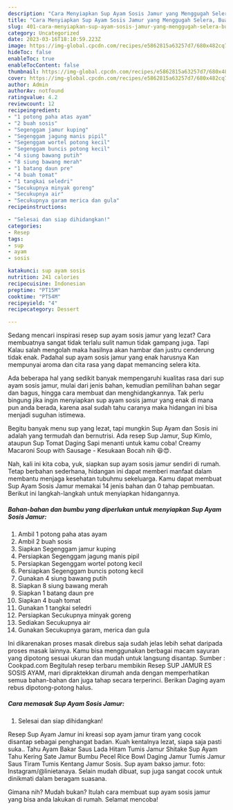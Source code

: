 ```yaml
---
description: "Cara Menyiapkan Sup Ayam Sosis Jamur yang Menggugah Selera, Buat Buka Puasa Bisa Manjain Lidah"
title: "Cara Menyiapkan Sup Ayam Sosis Jamur yang Menggugah Selera, Buat Buka Puasa Bisa Manjain Lidah"
slug: 401-cara-menyiapkan-sup-ayam-sosis-jamur-yang-menggugah-selera-buat-buka-puasa-bisa-manjain-lidah
category: Uncategorized
date: 2023-03-16T18:10:59.223Z
image: https://img-global.cpcdn.com/recipes/e5862815a63257d7/680x482cq70/sup-ayam-sosis-jamur-foto-resep-utama.jpg
hideToc: false
enableToc: true
enableTocContent: false
thumbnail: https://img-global.cpcdn.com/recipes/e5862815a63257d7/680x482cq70/sup-ayam-sosis-jamur-foto-resep-utama.jpg
cover: https://img-global.cpcdn.com/recipes/e5862815a63257d7/680x482cq70/sup-ayam-sosis-jamur-foto-resep-utama.jpg
author: Admin
authorAv: notfound
ratingvalue: 4.2
reviewcount: 12
recipeingredient:
- "1 potong paha atas ayam"
- "2 buah sosis"
- "Segenggam jamur kuping"
- "Segenggam jagung manis pipil"
- "Segenggam wortel potong kecil"
- "Segenggam buncis potong kecil"
- "4 siung bawang putih"
- "8 siung bawang merah"
- "1 batang daun pre"
- "4 buah tomat"
- "1 tangkai seledri"
- "Secukupnya minyak goreng"
- "Secukupnya air"
- "Secukupnya garam merica dan gula"
recipeinstructions:

- "Selesai dan siap dihidangkan!"
categories:
- Resep
tags:
- sup
- ayam
- sosis

katakunci: sup ayam sosis 
nutrition: 241 calories
recipecuisine: Indonesian
preptime: "PT15M"
cooktime: "PT54M"
recipeyield: "4"
recipecategory: Dessert

---
```



Sedang mencari inspirasi resep sup ayam sosis jamur yang lezat? Cara membuatnya sangat tidak terlalu sulit namun tidak gampang juga. Tapi Kalau salah mengolah maka hasilnya akan hambar dan justru cenderung tidak enak. Padahal sup ayam sosis jamur yang enak harusnya Kan mempunyai aroma dan cita rasa yang dapat memancing selera kita.


Ada beberapa hal yang sedikit banyak mempengaruhi kualitas rasa dari sup ayam sosis jamur, mulai dari jenis bahan, kemudian pemilihan bahan segar dan bagus, hingga cara membuat dan menghidangkannya. Tak perlu bingung jika ingin menyiapkan sup ayam sosis jamur yang enak di mana pun anda berada, karena asal sudah tahu caranya maka hidangan ini bisa menjadi suguhan istimewa.

Begitu banyak menu sup yang lezat, tapi mungkin Sup Ayam dan Sosis ini adalah yang termudah dan bernutrisi. Ada resep Sup Jamur, Sup Kimlo, ataupun Sup Tomat Daging Sapi menanti untuk kamu coba! Creamy Macaroni Soup with Sausage - Kesukaan Bocah nih 😆😍.


Nah, kali ini kita coba, yuk, siapkan sup ayam sosis jamur sendiri di rumah. Tetap berbahan sederhana, hidangan ini dapat memberi manfaat dalam membantu menjaga kesehatan tubuhmu sekeluarga. Kamu dapat membuat Sup Ayam Sosis Jamur memakai 14 jenis bahan dan 0 tahap pembuatan. Berikut ini langkah-langkah untuk menyiapkan hidangannya.

<!--inarticleads1-->

##### Bahan-bahan dan bumbu yang diperlukan untuk menyiapkan Sup Ayam Sosis Jamur:

1. Ambil 1 potong paha atas ayam
1. Ambil 2 buah sosis
1. Siapkan Segenggam jamur kuping
1. Persiapkan Segenggam jagung manis pipil
1. Persiapkan Segenggam wortel potong kecil
1. Persiapkan Segenggam buncis potong kecil
1. Gunakan 4 siung bawang putih
1. Siapkan 8 siung bawang merah
1. Siapkan 1 batang daun pre
1. Siapkan 4 buah tomat
1. Gunakan 1 tangkai seledri
1. Persiapkan Secukupnya minyak goreng
1. Sediakan Secukupnya air
1. Gunakan Secukupnya garam, merica dan gula


Ini dikarenakan proses masak direbus saja sudah jelas lebih sehat daripada proses masak lainnya. Kamu bisa menggunakan berbagai macam sayuran yang dipotong sesuai ukuran dan mudah untuk langsung disantap. Sumber : Cookpad.com Begitulah resep terbaru membikin Resep SUP JAMUR ES SOSIS AYAM, mari dipraktekkan dirumah anda dengan memperhatikan semua bahan-bahan dan juga tahap secara terperinci. Berikan Daging ayam rebus dipotong-potong halus. 

<!--inarticleads2-->

##### Cara memasak Sup Ayam Sosis Jamur:


1. Selesai dan siap dihidangkan!

Resep Sup Ayam Jamur ini kreasi sop ayam jamur tiram yang cocok disantap sebagai penghangat badan. Kuah kentalnya lezat, siapa saja pasti suka.. Tahu Ayam Bakar Saus Lada Hitam Tumis Jamur Shitake Sup Ayam Tahu Kering Sate Jamur Bumbu Pecel Rice Bowl Daging Jamur Tumis Jamur Saus Tiram Tumis Kentang Jamur Sosis. Sup ayam bakso jamur. foto: Instagram/@linietanaya. Selain mudah dibuat, sup juga sangat cocok untuk dinikmati dalam beragam suasana. 

Gimana nih? Mudah bukan? Itulah cara membuat sup ayam sosis jamur yang bisa anda lakukan di rumah. Selamat mencoba!
